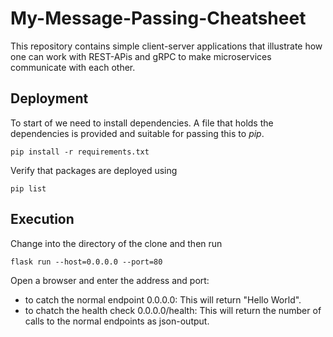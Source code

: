 # My-Message-Passing-Cheatsheet
This repository contains simple client-server applications that illustrate how one can work with REST-APis and gRPC to make microservices communicate with each other.
## Deployment
To start of we need to install dependencies. A file that holds the dependencies is provided and suitable for passing this to *pip*.
```console
pip install -r requirements.txt
```
Verify that packages are deployed using
```console
pip list
```
## Execution
Change into the directory of the clone and then run
```console
flask run --host=0.0.0.0 --port=80
```
Open a browser and enter the address and port:
* to catch the normal endpoint 0.0.0.0: This will return "Hello World".
* to chatch the health check 0.0.0.0/health: This will return the number of calls to the normal endpoints as json-output.
